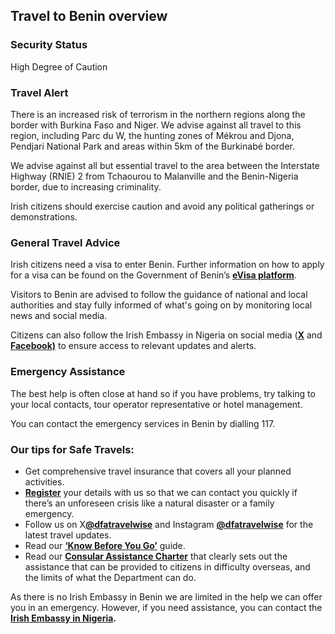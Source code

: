 ## Travel to Benin overview

### **Security Status**

High Degree of Caution

### **Travel Alert**

There is an increased risk of terrorism in the northern regions along the border with Burkina Faso and Niger. We advise against all travel to this region, including Parc du W, the hunting zones of Mékrou and Djona, Pendjari National Park and areas within 5km of the Burkinabé border.

We advise against all but essential travel to the area between the Interstate Highway (RNIE) 2 from Tchaourou to Malanville and the Benin-Nigeria border, due to increasing criminality.

Irish citizens should exercise caution and avoid any political gatherings or demonstrations.

### **General Travel Advice**

Irish citizens need a visa to enter Benin. Further information on how to apply for a visa can be found on the Government of Benin’s [**eVisa platform**](https://evisa.bj/).

Visitors to Benin are advised to follow the guidance of national and local authorities and stay fully informed of what's going on by monitoring local news and social media.

Citizens can also follow the Irish Embassy in Nigeria on social media ([**X**](https://twitter.com/IrlEmbNigeria) and [**Facebook)**](https://www.facebook.com/embassyofirelandnigeria/) to ensure access to relevant updates and alerts.

### **Emergency Assistance**

The best help is often close at hand so if you have problems, try talking to your local contacts, tour operator representative or hotel management.

You can contact the emergency services in Benin by dialling 117.

### **Our tips for Safe Travels:**

* Get comprehensive travel insurance that covers all your planned activities.
* [**Register**](https://www.ireland.ie/en/dfa/overseas-travel/citizens-registration/) your details with us so that we can contact you quickly if there’s an unforeseen crisis like a natural disaster or a family emergency.
* Follow us on X[**@dfatravelwise**](https://www.twitter.com/DFATravelWise) and Instagram [**@dfatravelwise**](https://www.instagram.com/dfatravelwise/) for the latest travel updates.
* Read our [**‘Know Before You Go’**](https://www.ireland.ie/en/dfa/overseas-travel/know-before-you-go/) guide.
* Read our [**Consular Assistance Charter**](https://www.ireland.ie/en/dfa/overseas-travel/assistance-abroad/consular-assistance-charter/) that clearly sets out the assistance that can be provided to citizens in difficulty overseas, and the limits of what the Department can do.

As there is no Irish Embassy in Benin we are limited in the help we can offer you in an emergency. However, if you need assistance, you can contact the [**Irish Embassy in Nigeria**](https://www.ireland.ie/en/nigeria/abuja/)**.**